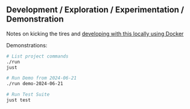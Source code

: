 ## Development / Exploration / Experimentation / Demonstration

Notes on kicking the tires and [developing with this locally using Docker](local_dev.md)

Demonstrations:

```bash
# List project commands
./run
just

# Run Demo from 2024-06-21
./run demo-2024-06-21

# Run Test Suite
just test
```

